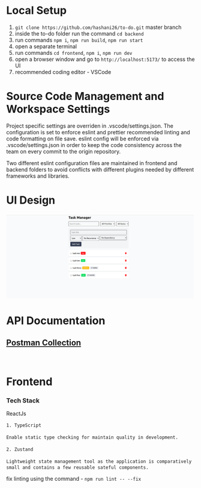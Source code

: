 # Local Setup
1. `git clone https://github.com/hashani26/to-do.git` master branch
2. inside the to-do folder run the command `cd backend`
3. run commands `npm i`, `npm run build`, `npm run start`
4. open a separate terminal
5. run commands `cd frontend`, `npm i`, `npm run dev`
6. open a browser window and go to `http://localhost:5173/` to access the UI
7. recommended coding editor - VSCode

# Source Code Management and Workspace Settings

Project specific settings are overriden in .vscode/settings.json. The configuration is set to enforce eslint and prettier recommended linting and code formatting on file save. eslint config will be enforced via .vscode/settings.json in order to keep the code consistency across the team on every commit to the origin repository.

Two different eslint configuration files are maintained in frontend and backend folders to avoid conflicts with different plugins needed by different frameworks and libraries.



# UI Design

<img src="assets/to do UI design.png" width="500">

<br/>

# API Documentation

## [Postman Collection](https://documenter.getpostman.com/view/4964647/2sAYkHnHSY)
<br/>


# Frontend

### Tech Stack
ReactJs


    1. TypeScript

    Enable static type checking for maintain quality in development.

    2. Zustand

    Lightweight state management tool as the application is comparatively small and contains a few reusable sateful components.

fix linting using the command - `npm run lint -- --fix`

